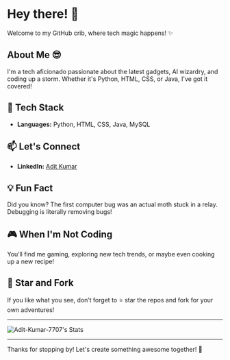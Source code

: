 # Hey there! 👋

Welcome to my GitHub crib, where tech magic happens! ✨

## About Me 😎
I'm a tech aficionado passionate about the latest gadgets, AI wizardry, and coding up a storm. Whether it's  Python, HTML, CSS, or Java, I've got it covered!

## 🔧 Tech Stack
- **Languages:** Python, HTML, CSS, Java, MySQL

## 📫 Let's Connect
- **LinkedIn:** [Adit Kumar](https://linkedin.com/in/aditk7707)

## 💡 Fun Fact
Did you know? The first computer bug was an actual moth stuck in a relay. Debugging is literally removing bugs!

## 🎮 When I'm Not Coding
You’ll find me gaming, exploring new tech trends, or maybe even cooking up a new recipe!

## 🌟 Star and Fork
If you like what you see, don’t forget to ⭐ star the repos and fork for your own adventures!

---

![Adit-Kumar-7707's Stats](https://github-readme-stats.vercel.app/api?username=Adit-Kumar-7707&theme=tokyonight&show_icons=true&hide_border=true&count_private=true)

---

Thanks for stopping by! Let's create something awesome together! 🚀
